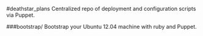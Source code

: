#deathstar_plans
Centralized repo of deployment and configuration scripts via Puppet.

###bootstrap/
Bootstrap your Ubuntu 12.04 machine with ruby and Puppet.
